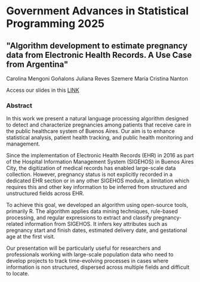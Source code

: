 # Government Advances in Statistical Programming 2025

## "Algorithm development to estimate pregnancy data from Electronic Health Records. A Use Case from Argentina"
Carolina Mengoni Goñalons 
Juliana Reves Szemere 
María Cristina Nanton 
 
Access our slides in this [LINK](https://mcnanton.github.io/GASP_pregnancy_detection_2025/#/title-slide)


### Abstract

In this work we present a natural language processing algorithm designed to detect and characterize pregnancies among patients that receive care in the public healthcare system of Buenos Aires. Our aim is to enhance statistical analysis, patient health tracking, and public health monitoring and management.

Since the implementation of Electronic Health Records (EHR) in 2016 as part of the Hospital Information Management System (SIGEHOS) in Buenos Aires City, the digitization of medical records has enabled large-scale data collection. However, pregnancy status is not explicitly recorded in a dedicated EHR section or in any other SIGEHOS module, a limitation which requires this and other key information to be inferred from structured and unstructured fields across EHR.

To achieve this goal, we developed an algorithm using open-source tools, primarily R. The algorithm applies data mining techniques, rule-based processing, and regular expressions to extract and classify pregnancy-related information from SIGEHOS. It infers key attributes such as pregnancy start and finish dates, estimated delivery date, and gestational age at the first visit.

Our presentation will be particularly useful for researchers and professionals working with large-scale population data who need to develop projects to track time-evolving processes in cases where information is non structured, dispersed across multiple fields and difficult to locate.
